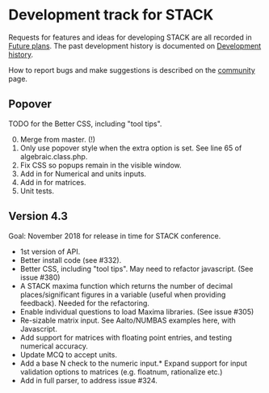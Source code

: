 # Development track for STACK

Requests for features and ideas for developing STACK are all recorded in [Future plans](Future_plans.md). The
past development history is documented on [Development history](Development_history.md).

How to report bugs and make suggestions is described on the [community](../About/Community.md) page.

## Popover

TODO for the Better CSS, including "tool tips".

0. Merge from master.  (!)
1. Only use popover style when the extra option is set. See line 65 of algebraic.class.php.
2. Fix CSS so popups remain in the visible window.
3. Add in for Numerical and units inputs.
4. Add in for matrices.
5. Unit tests.

## Version 4.3

Goal: November 2018 for release in time for STACK conference.

* 1st version of API.
* Better install code (see #332).
* Better CSS, including "tool tips".  May need to refactor javascript.  (See issue #380)
* A STACK maxima function which returns the number of decimal places/significant figures in a variable (useful when providing feedback).  Needed for the refactoring.
* Enable individual questions to load Maxima libraries.  (See issue #305)
* Re-sizable matrix input.  See Aalto/NUMBAS examples here, with Javascript.
* Add support for matrices with floating point entries, and testing numerical accuracy.
* Update MCQ to accept units.
* Add a base N check to the numeric input.* Expand support for input validation options to matrices (e.g. floatnum, rationalize etc.)
* Add in full parser, to address issue #324.
